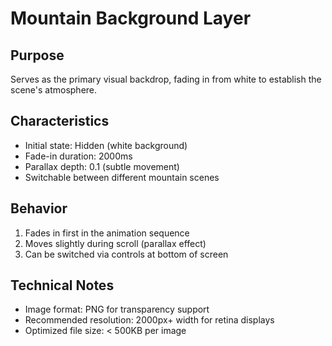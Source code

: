 # Mountain Background Layer

## Purpose
Serves as the primary visual backdrop, fading in from white to establish the scene's atmosphere.

## Characteristics
- Initial state: Hidden (white background)
- Fade-in duration: 2000ms
- Parallax depth: 0.1 (subtle movement)
- Switchable between different mountain scenes

## Behavior
1. Fades in first in the animation sequence
2. Moves slightly during scroll (parallax effect)
3. Can be switched via controls at bottom of screen

## Technical Notes
- Image format: PNG for transparency support
- Recommended resolution: 2000px+ width for retina displays
- Optimized file size: < 500KB per image 